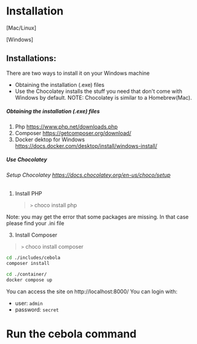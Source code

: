 Installation
============

[Mac/Linux]

[Windows]


Installations:
--------------
There are two ways to install it on your Windows machine
*  Obtaining the installation (.exe) files
*  Use the Chocolatey installs the stuff you need that don't come with Windows by default.
NOTE: Chocolatey is similar to a Homebrew(Mac).

#####  Obtaining the installation (.exe) files
1. Php  https://www.php.net/downloads.php
2. Composer https://getcomposer.org/download/
3. Docker dektop for Windows https://docs.docker.com/desktop/install/windows-install/

#####  Use Chocolatey
###### Setup Chocolatey https://docs.chocolatey.org/en-us/choco/setup 

1. Install PHP
   > `>` choco install php

Note: you may get the error that some packages are missing. In that case please find your .ini file

3. Install Composer
 > `>` choco install composer


```bash
cd ./includes/cebola
composer install

cd ./container/
docker compose up
```

You can access the site on http://localhost:8000/
You can login with:
 - user: `admin`
 - password: `secret`

Run the cebola command
======================
